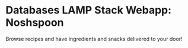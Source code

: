 # Databases LAMP Stack Webapp: Noshspoon
Browse recipes and have ingredients and snacks delivered to your door!
